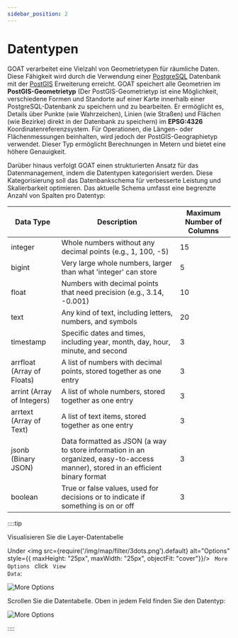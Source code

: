 ```yaml
---
sidebar_position: 2
---
```


# Datentypen

GOAT verarbeitet eine Vielzahl von Geometrietypen für räumliche Daten. Diese Fähigkeit wird durch die Verwendung einer [PostgreSQL](https://www.postgresql.org/docs/) Datenbank mit der [PostGIS](https://postgis.net/documentation/) Erweiterung erreicht. GOAT speichert alle Geometrien im **PostGIS-Geometrietyp** (Der PostGIS-Geometrietyp ist eine Möglichkeit, verschiedene Formen und Standorte auf einer Karte innerhalb einer PostgreSQL-Datenbank zu speichern und zu bearbeiten. Er ermöglicht es, Details über Punkte (wie Wahrzeichen), Linien (wie Straßen) und Flächen (wie Bezirke) direkt in der Datenbank zu speichern) im **EPSG:4326** Koordinatenreferenzsystem. Für Operationen, die Längen- oder Flächenmessungen beinhalten, wird jedoch der PostGIS-Geographietyp verwendet. Dieser Typ ermöglicht Berechnungen in Metern und bietet eine höhere Genauigkeit.

Darüber hinaus verfolgt GOAT einen strukturierten Ansatz für das Datenmanagement, indem die Datentypen kategorisiert werden. Diese Kategorisierung soll das Datenbankschema für verbesserte Leistung und Skalierbarkeit optimieren. Das aktuelle Schema umfasst eine begrenzte Anzahl von Spalten pro Datentyp:

| Data Type  | Description | Maximum Number of Columns |
|------------|-------------|--------------|
| integer    | Whole numbers without any decimal points (e.g., 1, 100, -5) |  15 |
| bigint     | Very large whole numbers, larger than what 'integer' can store | 5  |
| float      | Numbers with decimal points that need precision (e.g., 3.14, -0.001) | 10 |
| text       | Any kind of text, including letters, numbers, and symbols | 20 |
| timestamp  | Specific dates and times, including year, month, day, hour, minute, and second | 3  |
| arrfloat (Array of Floats)   | A list of numbers with decimal points, stored together as one entry | 3  |
| arrint (Array of Integers)   | A list of whole numbers, stored together as one entry | 3  |
| arrtext (Array of Text)   | A list of text items, stored together as one entry | 3 |
| jsonb (Binary JSON)    | 	Data formatted as JSON (a way to store information in an organized, easy-to-access manner), stored in an efficient binary format | 3  |
| boolean    | True or false values, used for decisions or to indicate if something is on or off |3 |

::::tip

Visualisieren Sie die Layer-Datentabelle

Under <img src={require('/img/map/filter/3dots.png').default} alt="Options" style={{ maxHeight: "25px", maxWidth: "25px", objectFit: "cover"}}/> <code> More Options </code> click <code> View Data</code>:

![More Options](/img/data/view-data-layer.png "More Options")

Scrollen Sie die Datentabelle. Oben in jedem Feld finden Sie den Datentyp:

![More Options](/img/data/data-table.png  "More Options" )


::::
